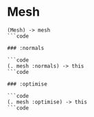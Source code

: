 # Mesh

```code
(Mesh) -> mesh
```code

### :normals

```code
(. mesh :normals) -> this
```code

### :optimise

```code
(. mesh :optimise) -> this
```code

